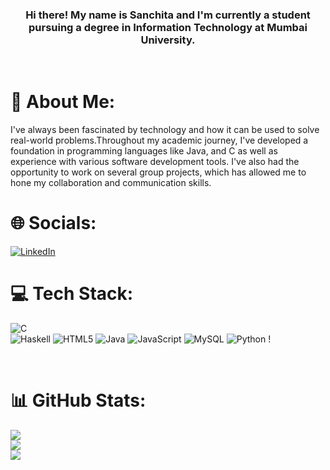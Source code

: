 <h3 align = "center">Hi there! My name is Sanchita and I'm currently a student pursuing a degree in Information Technology at Mumbai University.</h3>
<br>
 
# 💫 About Me:
 I've always been fascinated by technology and how it can be used to solve real-world problems.Throughout my academic journey, I've developed a foundation in programming languages like  Java, and C as well as experience with various software development tools.   I've also had the opportunity to work on several group projects, which has allowed me to hone my collaboration and communication skills.
<br>

# 🌐 Socials:
[![LinkedIn](https://img.shields.io/badge/LinkedIn-%230077B5.svg?logo=linkedin&logoColor=white)](www.linkedin.com/in/sanchita-varade-08675a285) 
<br>

# 💻 Tech Stack:
![C](https://img.shields.io/badge/c-%2300599C.svg?style=for-the-badge&logo=c&logoColor=white)  
![Haskell](https://img.shields.io/badge/Haskell-5e5086?style=for-the-badge&logo=haskell&logoColor=white)
![HTML5](https://img.shields.io/badge/html5-%23E34F26.svg?style=for-the-badge&logo=html5&logoColor=white) 
![Java](https://img.shields.io/badge/java-%23ED8B00.svg?style=for-the-badge&logo=java&logoColor=white) ![JavaScript](https://img.shields.io/badge/javascript-%23323330.svg?style=for-the-badge&logo=javascript&logoColor=%23F7DF1E) ![MySQL](https://img.shields.io/badge/mysql-%2300f.svg?style=for-the-badge&logo=mysql&logoColor=white) 
![Python](https://img.shields.io/badge/python-3670A0?style=for-the-badge&logo=python&logoColor=ffdd54) !

<br>

# 📊 GitHub Stats:
![](https://github-readme-stats.vercel.app/api?username=sanchitavarade&theme=dark&hide_border=false&include_all_commits=true&count_private=true)<br/>
![](https://github-readme-streak-stats.herokuapp.com/?user=sanchitavarade&theme=dark&hide_border=false)<br/>
![](https://github-readme-stats.vercel.app/api/top-langs/?username=sanchitavarade&theme=dark&hide_border=false&include_all_commits=true&count_private=true&layout=compact)
